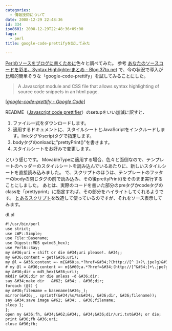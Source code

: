 ```yaml
---
categories:
  - 情報技術について
date: 2008-12-29 22:48:36
id: 334
iso8601: 2008-12-29T22:48:36+09:00
tags:
  - perl
title: google-code-prettifyを試してみた

---
```


<p><a href="http://www.nqou.net/2008/11/21/005233">Perlのソースをブログに書くために</a>色々と調べてみた。
参考
<a href="http://blog.37to.net/2007/06/syntax_highlighter/">あなたのソースコードを彩る、Syntax Highlighterまとめ - Blog.37to.net</a>
で、今の状況で導入が比較的簡単そうな「google-code-prettify」を試してみることにした。</p>

<blockquote cite="http://code.google.com/p/google-code-prettify/" title="google-code-prettify - Google Code" class="blockquote"><p>A Javascript module and CSS file that allows syntax highlighting of source code snippets in an html page.</p></blockquote>

<div class="cite">[<cite><a href="http://code.google.com/p/google-code-prettify/">google-code-prettify - Google Code</a></cite>]</div>

<p>README（<a href="http://google-code-prettify.googlecode.com/svn/trunk/README.html">Javascript code prettifier</a>）のsetupをいい加減に訳すと、</p>

<ol>
<li>ファイル一式をダウンロードします。</li>
<li>適用するドキュメントに、スタイルシートとJavaScriptをインクルードします。linkタグやscriptタグで指定します。</li>
<li>bodyタグのonloadに"prettyPrint()"を書きます。</li>
<li>スタイルシートをお好みで変更します。</li>
</ol>

<p>という感じです。
MovableTypeに適用する場合、色々と面倒なので、テンプレートのヘッダーのスタイルシートを読み込んでいるあたりに、新しいスタイルシートを直接読み込みました。
で、スクリプトのほうは、テンプレートのフッターのbodyの閉じタグの前で読み込み、その後prettyPrint()をそのまま実行することにしました。
あとは、実際のコードを書いた部分のpreタグかcodeタグのclassを「prettyprint」に指定すれば、その部分をハイライトしてくれるようです。
<a href="http://perl-users.jp/articles/advent-calendar/2008/08.html">とあるスクリプト</a>を改造して使っているのですが、それをソース表示してみます。</p>

<p>
dl.pl</p>

```default
#!/usr/bin/perl
use strict;
use LWP::Simple;
use File::Basename;
use Digest::MD5 qw(md5_hex);
use Perl6::Say;
my &#36;uri = shift or die &#34;uri please!. &#34;;
my &#36;content = get(&#36;uri);
my @l = &#36;content =~ m{&#60;a.*?href=&#34;?(http://[^ ]+?\.jpe?g)&#34;?}gi;# 苦肉の策
# my @l = &#36;content =~ m{&#60;a.*?href=&#34;(http://[^&#34;]+\.jpe?g)&#34;}gi;# オリジナル
my &#36;dir = md5_hex(&#36;uri);
mkdir &#36;dir or die unless -d &#36;dir;
say &#34;make dir   &#62; &#34; . &#36;dir;
foreach (@l) {
my &#36;filename = basename(&#36;_);
mirror(&#36;_, sprintf(&#34;%s/%s&#34;, &#36;dir, &#36;filename));
say &#34;save image &#62; &#34; . &#36;filename;
sleep 1;
};
open my &#36;fh, &#34;&#62;&#34;, &#34;&#36;dir/uri.txt&#34; or die;
print &#36;fh &#36;uri;
close &#36;fh;
```
    	